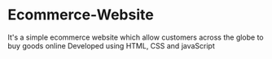 # Ecommerce-Website
It's a simple ecommerce website which allow customers across the globe to buy goods online 
Developed using HTML, CSS and javaScript
